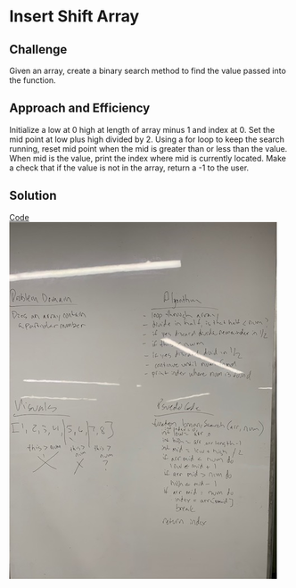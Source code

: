 # Insert Shift Array

## Challenge
Given an array, create a binary search method to find the value passed into the function.

## Approach and Efficiency
Initialize a low at 0 high at length of array minus 1 and index at 0. Set the mid point at low plus high divided by 2. Using a for loop to keep the search running, reset mid point when the mid is greater than or less than the value. When mid is the value, print the index where mid is currently located. Make a check that if the value is not in the array, return a -1 to the user. 

## Solution 
[Code](../../src/main/java/code401Challenges/BinarySearch.java)
![Whiteboard to insert shift array problem](../img/BinarySearch.jpg)